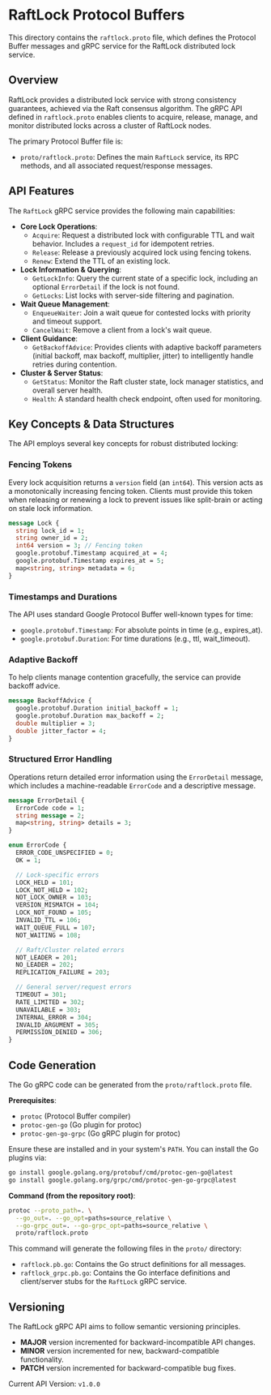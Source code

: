 # RaftLock Protocol Buffers

This directory contains the `raftlock.proto` file, which defines the Protocol Buffer messages and gRPC service for the RaftLock distributed lock service.

## Overview

RaftLock provides a distributed lock service with strong consistency guarantees, achieved via the Raft consensus algorithm. The gRPC API defined in `raftlock.proto` enables clients to acquire, release, manage, and monitor distributed locks across a cluster of RaftLock nodes.

The primary Protocol Buffer file is:

* `proto/raftlock.proto`: Defines the main `RaftLock` service, its RPC methods, and all associated request/response messages.

## API Features

The `RaftLock` gRPC service provides the following main capabilities:

* **Core Lock Operations**:
  * `Acquire`: Request a distributed lock with configurable TTL and wait behavior. Includes a `request_id` for idempotent retries.
  * `Release`: Release a previously acquired lock using fencing tokens.
  * `Renew`: Extend the TTL of an existing lock.
* **Lock Information & Querying**:
  * `GetLockInfo`: Query the current state of a specific lock, including an optional `ErrorDetail` if the lock is not found.
  * `GetLocks`: List locks with server-side filtering and pagination.
* **Wait Queue Management**:
  * `EnqueueWaiter`: Join a wait queue for contested locks with priority and timeout support.
  * `CancelWait`: Remove a client from a lock's wait queue.
* **Client Guidance**:
  * `GetBackoffAdvice`: Provides clients with adaptive backoff parameters (initial backoff, max backoff, multiplier, jitter) to intelligently handle retries during contention.
* **Cluster & Server Status**:
  * `GetStatus`: Monitor the Raft cluster state, lock manager statistics, and overall server health.
  * `Health`: A standard health check endpoint, often used for monitoring.

## Key Concepts & Data Structures

The API employs several key concepts for robust distributed locking:

### Fencing Tokens

Every lock acquisition returns a `version` field (an `int64`). This version acts as a monotonically increasing fencing token. Clients must provide this token when releasing or renewing a lock to prevent issues like split-brain or acting on stale lock information.

```protobuf
message Lock {
  string lock_id = 1;
  string owner_id = 2;
  int64 version = 3; // Fencing token
  google.protobuf.Timestamp acquired_at = 4;
  google.protobuf.Timestamp expires_at = 5;
  map<string, string> metadata = 6;
}
```

### Timestamps and Durations

The API uses standard Google Protocol Buffer well-known types for time:

* `google.protobuf.Timestamp`: For absolute points in time (e.g., expires\_at).
* `google.protobuf.Duration`: For time durations (e.g., ttl, wait\_timeout).

### Adaptive Backoff

To help clients manage contention gracefully, the service can provide backoff advice.

```protobuf
message BackoffAdvice {
  google.protobuf.Duration initial_backoff = 1;
  google.protobuf.Duration max_backoff = 2;
  double multiplier = 3;
  double jitter_factor = 4;
}
```

### Structured Error Handling

Operations return detailed error information using the `ErrorDetail` message, which includes a machine-readable `ErrorCode` and a descriptive message.

```protobuf
message ErrorDetail {
  ErrorCode code = 1;
  string message = 2;
  map<string, string> details = 3;
}

enum ErrorCode {
  ERROR_CODE_UNSPECIFIED = 0;
  OK = 1;

  // Lock-specific errors
  LOCK_HELD = 101;
  LOCK_NOT_HELD = 102;
  NOT_LOCK_OWNER = 103;
  VERSION_MISMATCH = 104;
  LOCK_NOT_FOUND = 105;
  INVALID_TTL = 106;
  WAIT_QUEUE_FULL = 107;
  NOT_WAITING = 108;

  // Raft/Cluster related errors
  NOT_LEADER = 201;
  NO_LEADER = 202;
  REPLICATION_FAILURE = 203;

  // General server/request errors
  TIMEOUT = 301;
  RATE_LIMITED = 302;
  UNAVAILABLE = 303;
  INTERNAL_ERROR = 304;
  INVALID_ARGUMENT = 305;
  PERMISSION_DENIED = 306;
}
```

## Code Generation

The Go gRPC code can be generated from the `proto/raftlock.proto` file.

**Prerequisites**:

* `protoc` (Protocol Buffer compiler)
* `protoc-gen-go` (Go plugin for protoc)
* `protoc-gen-go-grpc` (Go gRPC plugin for protoc)

Ensure these are installed and in your system's `PATH`. You can install the Go plugins via:

```bash
go install google.golang.org/protobuf/cmd/protoc-gen-go@latest
go install google.golang.org/grpc/cmd/protoc-gen-go-grpc@latest
```

**Command (from the repository root)**:

```bash
protoc --proto_path=. \
  --go_out=. --go_opt=paths=source_relative \
  --go-grpc_out=. --go-grpc_opt=paths=source_relative \
  proto/raftlock.proto
```

This command will generate the following files in the `proto/` directory:

* `raftlock.pb.go`: Contains the Go struct definitions for all messages.
* `raftlock_grpc.pb.go`: Contains the Go interface definitions and client/server stubs for the `RaftLock` gRPC service.

## Versioning

The RaftLock gRPC API aims to follow semantic versioning principles.

* **MAJOR** version incremented for backward-incompatible API changes.
* **MINOR** version incremented for new, backward-compatible functionality.
* **PATCH** version incremented for backward-compatible bug fixes.

Current API Version: `v1.0.0`
